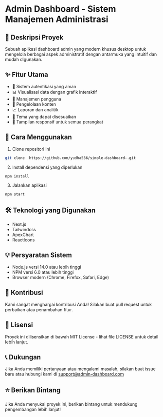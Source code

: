 
# Admin Dashboard - Sistem Manajemen Administrasi

## 📌 Deskripsi Proyek
Sebuah aplikasi dashboard admin yang modern khusus desktop untuk mengelola berbagai aspek administratif dengan antarmuka yang intuitif dan mudah digunakan.

## ✨ Fitur Utama
- 🔐 Sistem autentikasi yang aman
- 📊 Visualisasi data dengan grafik interaktif
- 👥 Manajemen pengguna
- 📝 Pengelolaan konten
- 📈 Laporan dan analitik
- 🎨 Tema yang dapat disesuaikan
- 📱 Tampilan responsif untuk semua perangkat

## 🚀 Cara Menggunakan
1. Clone repositori ini
```bash
git clone  https://github.com/yudha556/simple-dashboard-.git
```

2. Install dependensi yang diperlukan
```bash
npm install
```

3. Jalankan aplikasi
```bash
npm start
```

## 🛠️ Teknologi yang Digunakan
- Next.js
- Tailwindcss 
- ApexChart
- ReactIcons


## 💡 Persyaratan Sistem
- Node.js versi 14.0 atau lebih tinggi
- NPM versi 6.0 atau lebih tinggi
- Browser modern (Chrome, Firefox, Safari, Edge)

## 🤝 Kontribusi
Kami sangat menghargai kontribusi Anda! Silakan buat pull request untuk perbaikan atau penambahan fitur.

## 📝 Lisensi
Proyek ini dilisensikan di bawah MIT License - lihat file LICENSE untuk detail lebih lanjut.

## 📞 Dukungan
Jika Anda memiliki pertanyaan atau mengalami masalah, silakan buat issue baru atau hubungi kami di support@admin-dashboard.com

## ⭐ Berikan Bintang
Jika Anda menyukai proyek ini, berikan bintang untuk mendukung pengembangan lebih lanjut!
